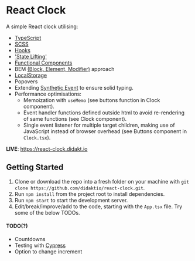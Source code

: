 # React Clock

A simple React clock utilising:
* [TypeScript](https://create-react-app.dev/docs/adding-typescript/)
* [SCSS](https://sass-lang.com/)
* [Hooks](https://reactjs.org/docs/hooks-intro.html)
* ['State Lifting'](https://reactjs.org/docs/lifting-state-up.html)
* [Functional Components](https://reactjs.org/docs/components-and-props.html)
* BEM [(Block, Element, Modifier)](https://en.bem.info/methodology/quick-start/) approach
* [LocalStorage](https://developer.mozilla.org/en-US/docs/Web/API/Window/localStorage)
* Popovers
* Extending [Synthetic Event](https://reactjs.org/docs/events.html) to ensure solid typing.
* Performance optimisations:
    - Memoization with `useMemo` (see buttons function in Clock component).
    - Event handler functions defined outside html to avoid re-rendering of same functions (see Clock component).
    - Single event listener for multiple target children, making use of JavaScript instead of browser overhead
     (see Buttons component in `Clock.tsx`).

**LIVE**: https://react-clock.didakt.io

## Getting Started
1) Clone or download the repo into a fresh folder on your machine with `git clone https://github.com/didaktio/react-clock.git`.
2) Run `npm install` from the project root to install dependencies.
3) Run `npm start` to start the development server.
4) Edit/break/improve/add to the code, starting with the `App.tsx` file. Try some of the below TODOs.

#### TODO(?)
* Countdowns
* Testing with [Cypress](https://www.cypress.io/)
* Option to change increment
